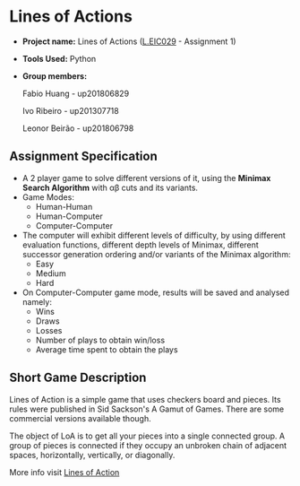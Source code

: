 # Lines of Actions

- **Project name:** Lines of Actions ([L.EIC029](https://sigarra.up.pt/feup/pt/ucurr_geral.ficha_uc_view?pv_ocorrencia_id=484442) - Assignment 1)

- **Tools Used:** Python

- **Group members:**

    Fabio Huang - up201806829

    Ivo Ribeiro - up201307718

    Leonor Beirão - up201806798

## Assignment Specification

- A 2 player game to solve different versions of it, using the **Minimax Search Algorithm** with αβ cuts and its variants.
- Game Modes:
    - Human-Human
    - Human-Computer
    - Computer-Computer
- The computer will exhibit different levels of difficulty, by using different evaluation functions, different depth levels of Minimax, different successor generation ordering and/or variants of the Minimax algorithm:
    - Easy 
    - Medium 
    - Hard 
- On Computer-Computer game mode, results will be saved and analysed namely:
    - Wins
    - Draws
    - Losses
    - Number of plays to obtain win/loss
    - Average time spent to obtain the plays

## Short Game Description

Lines of Action is a simple game that uses checkers board and pieces. Its rules were published in Sid Sackson's A Gamut of Games. There are some commercial versions available though.

The object of LoA is to get all your pieces into a single connected group. A group of pieces is connected if they occupy an unbroken chain of adjacent spaces, horizontally, vertically, or diagonally.

More info visit [Lines of Action](https://www.boardspace.net/loa/english/index.html) 
